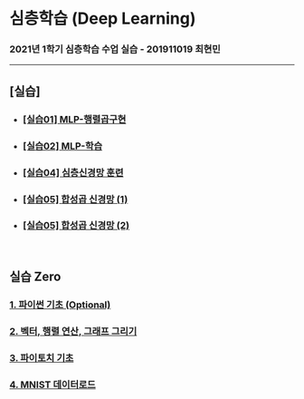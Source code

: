 # 심층학습 (Deep Learning)

### 2021년 1학기 심층학습 수업 실습 - 201911019 최현민

---

## [실습]

* ### [[실습01] MLP-행렬곱구현](https://github.com/hyunmin0317/DeepLearning/blob/master/%5B%EC%8B%A4%EC%8A%B5%5D/%5B%EC%8B%A4%EC%8A%B501%5DMLP-%ED%96%89%EB%A0%AC%EA%B3%B1%EA%B5%AC%ED%98%84.ipynb)

* ### [[실습02] MLP-학습](https://github.com/hyunmin0317/DeepLearning/blob/master/%5B%EC%8B%A4%EC%8A%B5%5D/%5B%EC%8B%A4%EC%8A%B502%5DMLP-%ED%95%99%EC%8A%B5.ipynb)

* ### [[실습04] 심층신경망 훈련](https://github.com/hyunmin0317/DeepLearning/blob/master/%5B%EC%8B%A4%EC%8A%B5%5D/%5B%EC%8B%A4%EC%8A%B504%5D%EC%8B%AC%EC%B8%B5%EC%8B%A0%EA%B2%BD%EB%A7%9D_%ED%9B%88%EB%A0%A8/%5B%EC%8B%A4%EC%8A%B504%5D%EC%8B%AC%EC%B8%B5%EC%8B%A0%EA%B2%BD%EB%A7%9D_%ED%9B%88%EB%A0%A8.md)

* ### [[실습05] 합성곱 신경망 (1)](https://github.com/hyunmin0317/DeepLearning/blob/master/%5B%EC%8B%A4%EC%8A%B5%5D/%5B%EC%8B%A4%EC%8A%B505%5D%ED%95%A9%EC%84%B1%EA%B3%B1_%EC%8B%A0%EA%B2%BD%EB%A7%9D(1).ipynb)

* ### [[실습05] 합성곱 신경망 (2)](https://github.com/hyunmin0317/DeepLearning/blob/master/%5B%EC%8B%A4%EC%8A%B5%5D/%5B%EC%8B%A4%EC%8A%B505%5D%ED%95%A9%EC%84%B1%EA%B3%B1_%EC%8B%A0%EA%B2%BD%EB%A7%9D(2)/%5B%EC%8B%A4%EC%8A%B505%5D%ED%95%A9%EC%84%B1%EA%B3%B1_%EC%8B%A0%EA%B2%BD%EB%A7%9D(2).ipynb)

<br>

## 실습 Zero

### [1. 파이썬 기초 (Optional)](https://github.com/hyunmin0317/DeepLearning/blob/master/%EC%8B%A4%EC%8A%B5Zero/practice01.ipynb)

### [2. 벡터, 행렬 연산, 그래프 그리기](https://github.com/hyunmin0317/DeepLearning/blob/master/%EC%8B%A4%EC%8A%B5Zero/practice02.ipynb)

### [3. 파이토치 기초](https://github.com/hyunmin0317/DeepLearning/blob/master/%EC%8B%A4%EC%8A%B5Zero/practice03.ipynb)

### [4. MNIST 데이터로드](https://github.com/hyunmin0317/DeepLearning/blob/master/%EC%8B%A4%EC%8A%B5Zero/practice04.ipynb)

